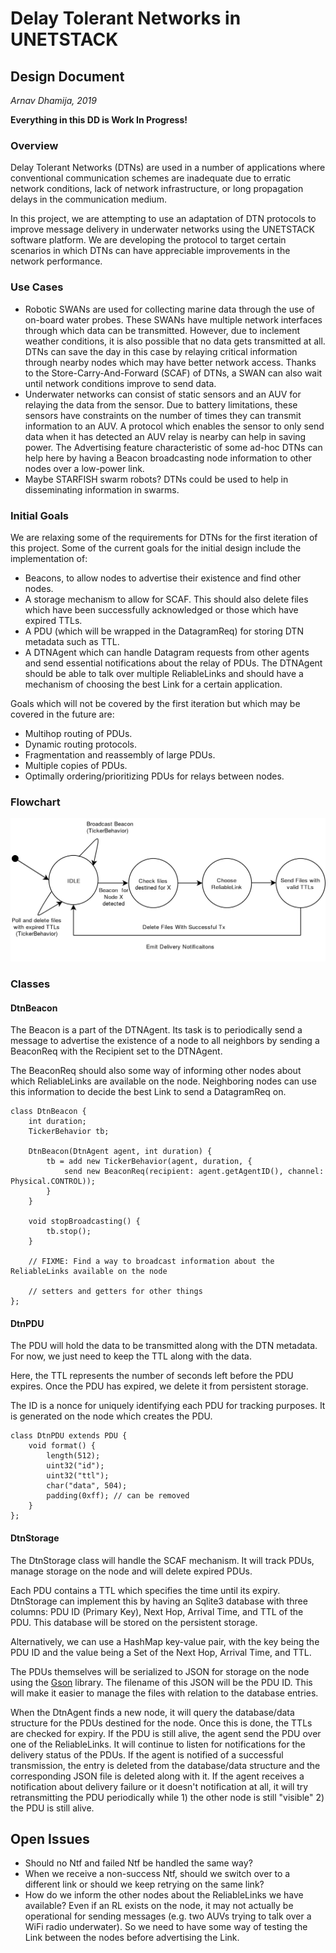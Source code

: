 # Delay Tolerant Networks in UNETSTACK
## Design Document
*Arnav Dhamija, 2019*

**Everything in this DD is Work In Progress!**

### Overview

Delay Tolerant Networks (DTNs) are used in a number of applications where conventional communication schemes are inadequate due to erratic network conditions, lack of network infrastructure, or long propagation delays in the communication medium.

In this project, we are attempting to use an adaptation of DTN protocols to improve message delivery in underwater networks using the UNETSTACK software platform. We are developing the protocol to target certain scenarios in which DTNs can have appreciable improvements in the network performance.

### Use Cases

* Robotic SWANs are used for collecting marine data through the use of on-board water probes. These SWANs have multiple network interfaces through which data can be transmitted. However, due to inclement weather conditions, it is also possible that no data gets transmitted at all. DTNs can save the day in this case by relaying critical information through nearby nodes which may have better network access. Thanks to the Store-Carry-And-Forward (SCAF) of DTNs, a SWAN can also wait until network conditions improve to send data.
* Underwater networks can consist of static sensors and an AUV for relaying the data from the sensor. Due to battery limitations, these sensors have constraints on the number of times they can transmit information to an AUV. A protocol which enables the sensor to only send data when it has detected an AUV relay is nearby can help in saving power. The Advertising feature characteristic of some ad-hoc DTNs can help here by having a Beacon broadcasting node information to other nodes over a low-power link.
* Maybe STARFISH swarm robots? DTNs could be used to help in disseminating information in swarms.

### Initial Goals

We are relaxing some of the requirements for DTNs for the first iteration of this project. Some of the current goals for the initial design include the implementation of:

* Beacons, to allow nodes to advertise their existence and find other nodes.
* A storage mechanism to allow for SCAF. This should also delete files which have been successfully acknowledged or those which have expired TTLs.
* A PDU (which will be wrapped in the DatagramReq) for storing DTN metadata such as TTL.
* A DTNAgent which can handle Datagram requests from other agents and send essential notifications about the relay of PDUs. The DTNAgent should be able to talk over multiple ReliableLinks and should have a mechanism of choosing the best Link for a certain application.

Goals which will not be covered by the first iteration but which may be covered in the future are:

* Multihop routing of PDUs.
* Dynamic routing protocols.
* Fragmentation and reassembly of large PDUs.
* Multiple copies of PDUs.
* Optimally ordering/prioritizing PDUs for relays between nodes.

### Flowchart

![](UNETSTACK-DTN.png)

### Classes

#### DtnBeacon

The Beacon is a part of the DTNAgent. Its task is to periodically send a message to advertise the existence of a node to all neighbors by sending a BeaconReq with the Recipient set to the DTNAgent.

The BeaconReq should also some way of informing other nodes about which ReliableLinks are available on the node. Neighboring nodes can use this information to decide the best Link to send a DatagramReq on.

```
class DtnBeacon {
    int duration;
    TickerBehavior tb;

    DtnBeacon(DtnAgent agent, int duration) {
        tb = add new TickerBehavior(agent, duration, {
            send new BeaconReq(recipient: agent.getAgentID(), channel: Physical.CONTROL));
        }
    }

    void stopBroadcasting() {
        tb.stop();
    }

    // FIXME: Find a way to broadcast information about the ReliableLinks available on the node

    // setters and getters for other things
};
```

#### DtnPDU

The PDU will hold the data to be transmitted along with the DTN metadata. For now, we just need to keep the TTL along with the data.

Here, the TTL represents the number of seconds left before the PDU expires. Once the PDU has expired, we delete it from persistent storage.

The ID is a nonce for uniquely identifying each PDU for tracking purposes. It is generated on the node which creates the PDU.

```
class DtnPDU extends PDU {
    void format() {
        length(512);
        uint32("id");
        uint32("ttl");
        char("data", 504);
        padding(0xff); // can be removed
    }
};
```

#### DtnStorage

The DtnStorage class will handle the SCAF mechanism. It will track PDUs, manage storage on the node and will delete expired PDUs.

Each PDU contains a TTL which specifies the time until its expiry. DtnStorage can implement this by having an Sqlite3 database with three columns: PDU ID (Primary Key), Next Hop, Arrival Time, and TTL of the PDU. This database will be stored on the persistent storage.

Alternatively, we can use a HashMap key-value pair, with the key being the PDU ID and the value being a Set of the Next Hop, Arrival Time, and TTL.

The PDUs themselves will be serialized to JSON for storage on the node using the [Gson](https://github.com/google/gson) library. The filename of this JSON will be the PDU ID. This will make it easier to manage the files with relation to the database entries.

When the DtnAgent finds a new node, it will query the database/data structure for the PDUs destined for the node. Once this is done, the TTLs are checked for expiry. If the PDU is still alive, the agent send the PDU over one of the ReliableLinks. It will continue to listen for notifications for the delivery status of the PDUs. If the agent is notified of a successful transmission, the entry is deleted from the database/data structure and the corresponding JSON file is deleted along with it. If the agent receives a notification about delivery failure or it doesn't  notification at all, it will try retransmitting the PDU periodically while 1) the other node is still "visible" 2) the PDU is still alive.


## Open Issues

* Should no Ntf and failed Ntf be handled the same way?
* When we receive a non-success Ntf, should we switch over to a different link or should we keep retrying on the same link?
* How do we inform the other nodes about the ReliableLinks we have available? Even if an RL exists on the node, it may not actually be operational for sending messages (e.g. two AUVs trying to talk over a WiFi radio underwater). So we need to have some way of testing the Link between the nodes before advertising the Link.
